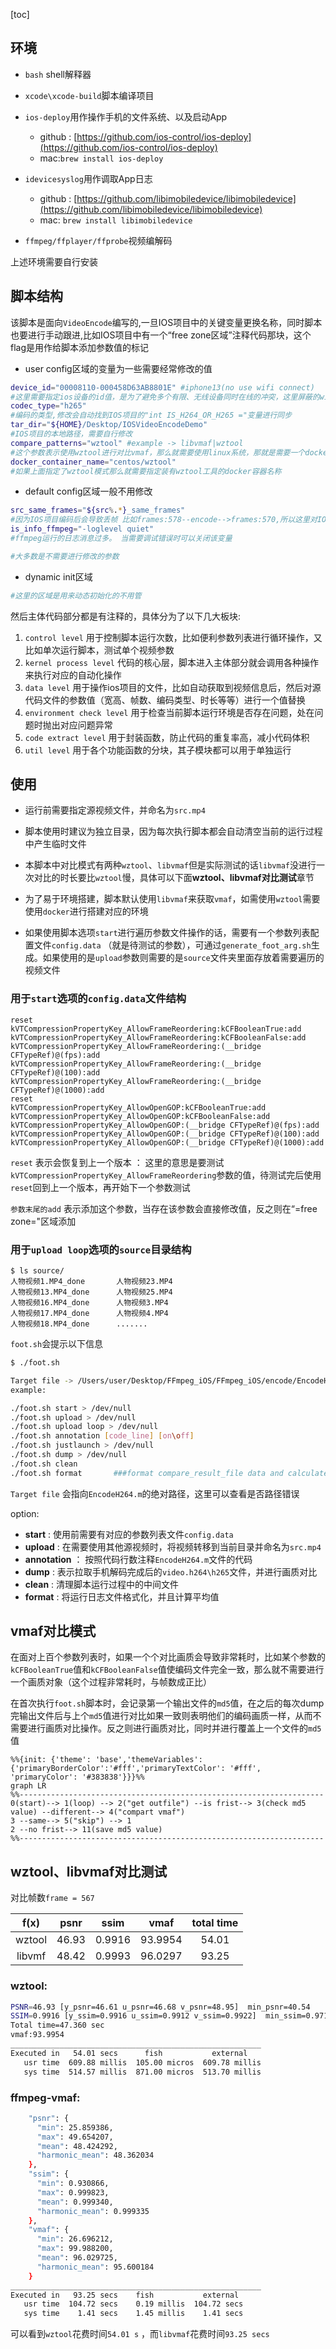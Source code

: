 [toc]

## 环境

- `bash` shell解释器

- `xcode\xcode-build`脚本编译项目

- `ios-deploy`用作操作手机的文件系统、以及启动App
  - github : [https://github.com/ios-control/ios-deploy](https://github.com/ios-control/ios-deploy)
  - mac:`brew install ios-deploy`
  
- `idevicesyslog`用作调取App日志
  - github : [https://github.com/libimobiledevice/libimobiledevice](https://github.com/libimobiledevice/libimobiledevice)
  - mac: `brew install libimobiledevice`
  
- `ffmpeg/ffplayer/ffprobe`视频编解码

上述环境需要自行安装

## 脚本结构

该脚本是面向`VideoEncode`编写的,一旦IOS项目中的关键变量更换名称，同时脚本也要进行手动跟进,比如IOS项目中有一个“free zone区域”注释代码那块，这个flag是用作给脚本添加参数值的标记

- user config区域的变量为一些需要经常修改的值

```bash
device_id="00008110-000458D63AB8801E" #iphone13(no use wifi connect)
#这里需要指定ios设备的id值，是为了避免多个有限、无线设备同时在线的冲突，这里屏蔽的wifi设备
codec_type="h265" 
#编码的类型,修改会自动找到IOS项目的"int IS_H264_OR_H265 ="变量进行同步
tar_dir="${HOME}/Desktop/IOSVideoEncodeDemo"
#IOS项目的本地路径，需要自行修改
compare_patterns="wztool" #example -> libvmaf|wztool
#这个参数表示使用wztool进行对比vmaf，那么就需要使用linux系统，那就是需要一个docker
docker_container_name="centos/wztool"
#如果上面指定了wztool模式那么就需要指定装有wztool工具的docker容器名称
```

- default config区域一般不用修改

```bash
src_same_frames="${src%.*}_same_frames"
#因为IOS项目编码后会导致丢帧 比如frames:578--encode-->frames:570,所以这里对IOS项目中输出文件和输入文件做一个统一帧数的操作
is_info_ffmpeg="-loglevel quiet"
#ffmpeg运行的日志消息过多。 当需要调试错误时可以关闭该变量

#大多数是不需要进行修改的参数
```

- dynamic init区域

```bash
#这里的区域是用来动态初始化的不用管
```

然后主体代码部分都是有注释的，具体分为了以下几大板块:

1. `control level` 用于控制脚本运行次数，比如便利参数列表进行循环操作，又比如单次运行脚本，测试单个视频参数
2. `kernel process level` 代码的核心层，脚本进入主体部分就会调用各种操作来执行对应的自动化操作
3. `data level` 用于操作ios项目的文件，比如自动获取到视频信息后，然后对源代码文件的参数值（宽高、帧数、编码类型、时长等等）进行一个值替换
4. `environment check level` 用于检查当前脚本运行环境是否存在问题，处在问题时抛出对应问题异常
5. `code extract level` 用于封装函数，防止代码的重复率高，减小代码体积
6. `util level` 用于各个功能函数的分块，其子模块都可以用于单独运行



## 使用

- 运行前需要指定源视频文件，并命名为`src.mp4`

- 脚本使用时建议为独立目录，因为每次执行脚本都会自动清空当前的运行过程中产生临时文件

- 本脚本中对比模式有两种`wztool`、`libvmaf`但是实际测试的话`libvmaf`没进行一次对比的时长要比`wztool`慢，具体可以下面**wztool、libvmaf对比测试**章节

- 为了易于环境搭建，脚本默认使用`libvmaf`来获取`vmaf`，如需使用`wztool`需要使用`docker`进行搭建对应的环境

- 如果使用脚本选项`start`进行遍历参数文件操作的话，需要有一个参数列表配置文件`config.data` （就是待测试的参数），可通过`generate_foot_arg.sh`生成。如果使用的是`upload`参数则需要的是`source`文件夹里面存放着需要遍历的视频文件

  

### 用于`start`选项的`config.data`文件结构

```less
reset
kVTCompressionPropertyKey_AllowFrameReordering:kCFBooleanTrue:add
kVTCompressionPropertyKey_AllowFrameReordering:kCFBooleanFalse:add
kVTCompressionPropertyKey_AllowFrameReordering:(__bridge CFTypeRef)@(fps):add
kVTCompressionPropertyKey_AllowFrameReordering:(__bridge CFTypeRef)@(100):add
kVTCompressionPropertyKey_AllowFrameReordering:(__bridge CFTypeRef)@(1000):add
reset
kVTCompressionPropertyKey_AllowOpenGOP:kCFBooleanTrue:add
kVTCompressionPropertyKey_AllowOpenGOP:kCFBooleanFalse:add
kVTCompressionPropertyKey_AllowOpenGOP:(__bridge CFTypeRef)@(fps):add
kVTCompressionPropertyKey_AllowOpenGOP:(__bridge CFTypeRef)@(100):add
kVTCompressionPropertyKey_AllowOpenGOP:(__bridge CFTypeRef)@(1000):add
```

`reset` 表示会恢复到上一个版本 ： 这里的意思是要测试`kVTCompressionPropertyKey_AllowFrameReordering`参数的值，待测试完后使用`reset`回到上一个版本，再开始下一个参数测试

`参数末尾的add` 表示添加这个参数，当存在该参数会直接修改值，反之则在“=free zone="区域添加



### 用于`upload loop`选项的`source`目录结构

```less
$ ls source/                                   
人物视频1.MP4_done       人物视频23.MP4
人物视频13.MP4_done      人物视频25.MP4
人物视频16.MP4_done      人物视频3.MP4
人物视频17.MP4_done      人物视频4.MP4
人物视频18.MP4_done      .......
```

`foot.sh`会提示以下信息

```bash
$ ./foot.sh                                    

Target file -> /Users/user/Desktop/FFmpeg_iOS/FFmpeg_iOS/encode/EncodeH264.m
example:

./foot.sh start > /dev/null
./foot.sh upload > /dev/null
./foot.sh upload loop > /dev/null
./foot.sh annotation [code_line] [on\off]
./foot.sh justlaunch > /dev/null
./foot.sh dump > /dev/null
./foot.sh clean
./foot.sh format       ###format compare_result_file data and calculate the average
```

`Target file` 会指向`EncodeH264.m`的绝对路径，这里可以查看是否路径错误

option:

- **start** : 使用前需要有对应的参数列表文件`config.data`
- **upload** : 在需要使用其他源视频时，将视频转移到当前目录并命名为`src.mp4`
- **annotation** ： 按照代码行数注释`EncodeH264.m`文件的代码
- **dump** : 表示拉取手机解码完成后的`video.h264\h265`文件，并进行画质对比
- **clean** : 清理脚本运行过程中的中间文件
- **format** : 将运行日志文件格式化，并且计算平均值

## vmaf对比模式

在面对上百个参数列表时，如果一个个对比画质会导致非常耗时，比如某个参数的`kCFBooleanTrue`值和`kCFBooleanFalse`值使编码文件完全一致，那么就不需要进行一个画质对象（这个过程非常耗时，与帧数成正比）



在首次执行`foot.sh`脚本时，会记录第一个输出文件的`md5`值，在之后的每次dump完输出文件后与上个`md5`值进行对比如果一致则表明他们的编码画质一样，从而不需要进行画质对比操作。反之则进行画质对比，同时并进行覆盖上一个文件的`md5`值


```mermaid
%%{init: {'theme': 'base','themeVariables': {'primaryBorderColor':'#fff','primaryTextColor': '#fff', 'primaryColor': '#383838'}}}%%
graph LR
%%--------------------------------------------------------------------
0(start)--> 1(loop) --> 2("get outfile") --is frist--> 3(check md5 value) --different--> 4("compart vmaf")
3 --same--> 5("skip") --> 1
2 --no frist--> 11(save md5 value)
%%--------------------------------------------------------------------
```



## wztool、libvmaf对比测试

对比帧数`frame = 567`


|  f(x)  | psnr  |  ssim  |  vmaf   | total time |
| :----: | :---: | :----: | :-----: | :--------: |
| wztool | 46.93 | 0.9916 | 93.9954 |   54.01    |
| libvmf | 48.42 | 0.9993 | 96.0297 |   93.25    |

### wztool:

```bash
PSNR=46.93 [y_psnr=46.61 u_psnr=46.68 v_psnr=48.95]  min_psnr=40.54
SSIM=0.9916 [y_ssim=0.9916 u_ssim=0.9912 v_ssim=0.9922]  min_ssim=0.9714
Total time=47.360 sec
vmaf:93.9954
________________________________________________________
Executed in   54.01 secs      fish           external
   usr time  609.88 millis  105.00 micros  609.78 millis
   sys time  514.57 millis  871.00 micros  513.70 millis
```

### ffmpeg-vmaf:

```bash
    "psnr": {
      "min": 25.859386,
      "max": 49.654207,
      "mean": 48.424292,
      "harmonic_mean": 48.362034
    },
    "ssim": {
      "min": 0.930866,
      "max": 0.999823,
      "mean": 0.999340,
      "harmonic_mean": 0.999335
    },
    "vmaf": {
      "min": 26.696212,
      "max": 99.988200,
      "mean": 96.029725,
      "harmonic_mean": 95.600184
    }
________________________________________________________
Executed in   93.25 secs    fish           external
   usr time  104.72 secs    0.19 millis  104.72 secs
   sys time    1.41 secs    1.45 millis    1.41 secs
```

可以看到`wztool`花费时间`54.01 s` ，而`libvmaf`花费时间`93.25 secs`
